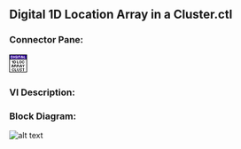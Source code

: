 ## **Digital 1D Location Array in a Cluster.ctl**
### Connector Pane:
![alt text](/docs/images/Instrument%20Control/Digital/SubVIs/Digital%201D%20Location%20Array%20in%20a%20Cluster.ctlc.png "Digital 1D Location Array in a Cluster.ctl connector pane")

### VI Description:


### Block Diagram:
![alt text](/docs/images/Instrument%20Control/Digital/SubVIs/Digital%201D%20Location%20Array%20in%20a%20Cluster.ctld.png "Digital 1D Location Array in a Cluster.ctl block diagram")
